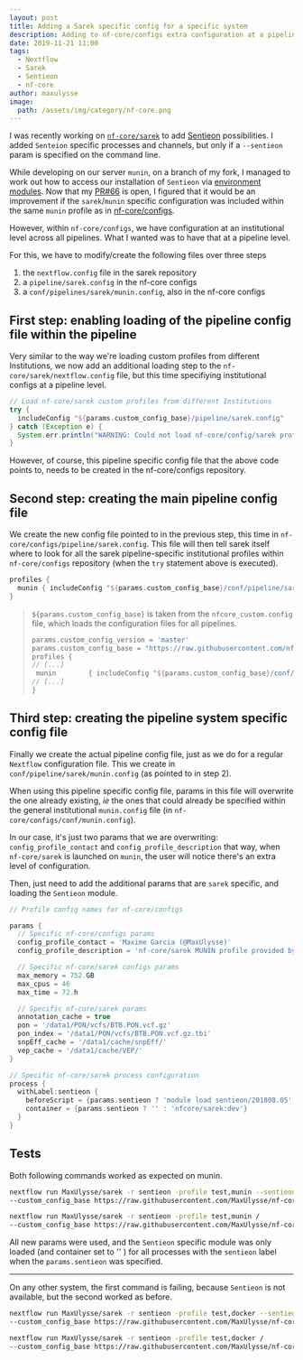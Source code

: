 ```yaml
---
layout: post
title: Adding a Sarek specific config for a specific system
description: Adding to nf-core/configs extra configuration at a pipeline level
date: 2019-11-21 11:00
tags:
  - Nextflow
  - Sarek
  - Sentieon
  - nf-core
author: maxulysse
image:
  path: /assets/img/category/nf-core.png
---
```


I was recently working on [`nf-core/sarek`](https://github.com/nf-core/sarek) to add [Sentieon](https://www.sentieon.com/) possibilities.
I added `Senteion` specific processes and channels, but only if a `--sentieon` param is specified on the command line.

While developing on our server `munin`, on a branch of my fork, I managed to work out how to access our installation of `Sentieon` via [environment modules](http://modules.sourceforge.net/).
Now that my [PR#66](https://github.com/nf-core/sarek/pull/66) is open, I figured that it would be an improvement if the `sarek`/`munin` specific configuration was included within the same `munin` profile as in [nf-core/configs](https://github.com/nf-core/configs).

However, within `nf-core/configs`, we have configuration at an institutional level across all pipelines.
What I wanted was to have that at a pipeline level.

For this, we have to modify/create the following files over three steps

1. the `nextflow.config` file in the sarek repository
2. a `pipeline/sarek.config` in the nf-core configs
3. a `conf/pipelines/sarek/munin.config`, also in the nf-core configs

## First step: enabling loading of the pipeline config file within the pipeline

Very similar to the way we're loading custom profiles from different Institutions, we now add an additional loading step to the `nf-core/sarek/nextflow.config` file, but this time specifiying institutional configs at a pipeline level.

```groovy
// Load nf-core/sarek custom profiles from different Institutions
try {
  includeConfig "${params.custom_config_base}/pipeline/sarek.config"
} catch (Exception e) {
  System.err.println("WARNING: Could not load nf-core/config/sarek profiles: ${params.custom_config_base}/pipeline/sarek.config")
}
```

However, of course, this pipeline specific config file that the above code points to, needs to be created in the nf-core/configs repository.

## Second step: creating the main pipeline config file

We create the new config file pointed to in the previous step, this time in `nf-core/configs/pipeline/sarek.config`. This file will then tell sarek itself where to look for all the sarek pipeline-specific institutional profiles within `nf-core/configs` repository (when the `try` statement above is executed).

```groovy
profiles {
  munin { includeConfig "${params.custom_config_base}/conf/pipeline/sarek/munin.config" }
}
```


> `${params.custom_config_base}` is taken from the `nfcore_custom.config` file, which loads the configuration files for all pipelines.
>
>  ```groovy
> params.custom_config_version = 'master'
> params.custom_config_base = "https://raw.githubusercontent.com/nf-core/configs/${params.custom_config_version}"
> profiles {
> // [...]
>   munin        { includeConfig "${params.custom_config_base}/conf/munin.config" }
> // [...]
> }
> ```

## Third step: creating the pipeline system specific config file

Finally we create the actual pipeline config file, just as we do for a regular `Nextflow` configuration file. This we create in `conf/pipeline/sarek/munin.config` (as pointed to in step 2).

When using this pipeline specific config file, params in this file will overwrite the one already existing, _ie_ the ones that could already be specified within the general institutional `munin.config` file (in `nf-core/configs/conf/munin.config`).

In our case, it's just two params that we are overwriting: `config_profile_contact` and `config_profile_description` that way, when `nf-core/sarek` is launched on `munin`, the user will notice there's an extra level of configuration.

Then, just need to add the additional params that are `sarek` specific, and loading the `Sentieon` module.

```groovy
// Profile config names for nf-core/configs

params {
  // Specific nf-core/configs params
  config_profile_contact = 'Maxime Garcia (@MaxUlysse)'
  config_profile_description = 'nf-core/sarek MUNIN profile provided by nf-core/configs'

  // Specific nf-core/sarek configs params
  max_memory = 752.GB
  max_cpus = 46
  max_time = 72.h

  // Specific nf-core/sarek params
  annotation_cache = true
  pon = '/data1/PON/vcfs/BTB.PON.vcf.gz'
  pon_index = '/data1/PON/vcfs/BTB.PON.vcf.gz.tbi'
  snpEff_cache = '/data1/cache/snpEff/'
  vep_cache = '/data1/cache/VEP/'
}

// Specific nf-core/sarek process configuration
process {
  withLabel:sentieon {
    beforeScript = {params.sentieon ? 'module load sentieon/201808.05' : ''}
    container = {params.sentieon ? '' : 'nfcore/sarek:dev'}
  }
}
```

## Tests

Both following commands worked as expected on munin.

```bash
nextflow run MaxUlysse/sarek -r sentieon -profile test,munin --sentieon /
--custom_config_base https://raw.githubusercontent.com/MaxUlysse/nf-core_configs/sarek
```

```bash
nextflow run MaxUlysse/sarek -r sentieon -profile test,munin /
--custom_config_base https://raw.githubusercontent.com/MaxUlysse/nf-core_configs/sarek
```

All new params were used, and the `Sentieon` specific module was only loaded (and container set to '' ) for all processes with the `sentieon` label when the `params.sentieon` was specified.

---

On any other system, the first command is failing, because `Sentieon` is not available, but the second worked as before.

```bash
nextflow run MaxUlysse/sarek -r sentieon -profile test,docker --sentieon /
--custom_config_base https://raw.githubusercontent.com/MaxUlysse/nf-core_configs/sarek
```

```bash
nextflow run MaxUlysse/sarek -r sentieon -profile test,docker /
--custom_config_base https://raw.githubusercontent.com/MaxUlysse/nf-core_configs/sarek
```
